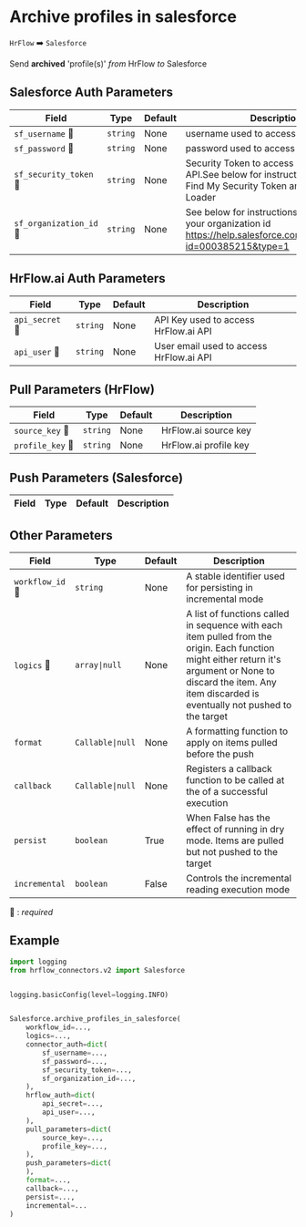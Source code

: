 # Archive profiles in salesforce
`HrFlow` :arrow_right: `Salesforce`

Send **archived** 'profile(s)' _from_ HrFlow _to_ Salesforce



## Salesforce Auth Parameters

| Field | Type | Default | Description |
| ----- | ---- | ------- | ----------- |
| `sf_username` :red_circle: | `string` | None | username used to access Salesforce API |
| `sf_password` :red_circle: | `string` | None | password used to access Salesforce API |
| `sf_security_token` :red_circle: | `string` | None | Security Token to access Salesforce API.See below for instructions: How Can I Find My Security Token and Use It in Data Loader | Salesforce Platform  https://www.youtube.com/watch?v=nYbfxeSGKFM&ab_channel=SalesforceSupport |
| `sf_organization_id` :red_circle: | `string` | None | See below for instructions: How to find your organization id  https://help.salesforce.com/s/articleView?id=000385215&type=1 |

## HrFlow.ai Auth Parameters

| Field | Type | Default | Description |
| ----- | ---- | ------- | ----------- |
| `api_secret` :red_circle: | `string` | None | API Key used to access HrFlow.ai API |
| `api_user` :red_circle: | `string` | None | User email used to access HrFlow.ai API |

## Pull Parameters (HrFlow)

| Field | Type | Default | Description |
| ----- | ---- | ------- | ----------- |
| `source_key` :red_circle: | `string` | None | HrFlow.ai source key |
| `profile_key` :red_circle: | `string` | None | HrFlow.ai profile key |

## Push Parameters (Salesforce)

| Field | Type | Default | Description |
| ----- | ---- | ------- | ----------- |

## Other Parameters

| Field | Type | Default | Description |
| ----- | ---- | ------- | ----------- |
| `workflow_id` :red_circle: | `string` | None | A stable identifier used for persisting in incremental mode |
| `logics` :red_circle: | `array\|null` | None | A list of functions called in sequence with each item pulled from the origin. Each function might either return it's argument or None to discard the item. Any item discarded is eventually not pushed to the target |
| `format`  | `Callable\|null` | None | A formatting function to apply on items pulled before the push |
| `callback`  | `Callable\|null` | None | Registers a callback function to be called at the of a successful execution |
| `persist`  | `boolean` | True | When False has the effect of running in dry mode. Items are pulled but not pushed to the target |
| `incremental`  | `boolean` | False | Controls the incremental reading execution mode |

:red_circle: : *required*

## Example

```python
import logging
from hrflow_connectors.v2 import Salesforce


logging.basicConfig(level=logging.INFO)


Salesforce.archive_profiles_in_salesforce(
    workflow_id=...,
    logics=...,
    connector_auth=dict(
        sf_username=...,
        sf_password=...,
        sf_security_token=...,
        sf_organization_id=...,
    ),
    hrflow_auth=dict(
        api_secret=...,
        api_user=...,
    ),
    pull_parameters=dict(
        source_key=...,
        profile_key=...,
    ),
    push_parameters=dict(
    ),
    format=...,
    callback=...,
    persist=...,
    incremental=...
)
```